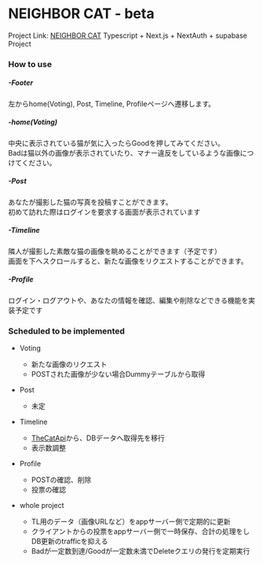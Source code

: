 # NEIGHBOR CAT - beta
Project Link: [NEIGHBOR CAT](https://neighbor-hi56abv9c-cyanea-0326.vercel.app/home)
Typescript + Next.js + NextAuth + supabase Project

### How to use

##### -Footer  
左からhome(Voting), Post, Timeline, Profileページへ遷移します。  

##### -home(Voting)
中央に表示されている猫が気に入ったらGoodを押してみてください。  
Badは猫以外の画像が表示されていたり、マナー違反をしているような画像につけてください。

##### -Post
あなたが撮影した猫の写真を投稿すことができます。  
初めて訪れた際はログインを要求する画面が表示されています

##### -Timeline
隣人が撮影した素敵な猫の画像を眺めることができます（予定です）  
画面を下へスクロールすると、新たな画像をリクエストすることができます。

##### -Profile
ログイン・ログアウトや、あなたの情報を確認、編集や削除などできる機能を実装予定です  

### Scheduled to be implemented
- Voting
	- 新たな画像のリクエスト
	- POSTされた画像が少ない場合Dummyテーブルから取得

- Post
	- 未定

- Timeline
	- [TheCatApi](https://thecatapi.com/)から、DBデータへ取得先を移行
	- 表示数調整

- Profile
	- POSTの確認、削除
	- 投票の確認

- whole project
	- TL用のデータ（画像URLなど）をappサーバー側で定期的に更新
	- クライアントからの投票をappサーバー側で一時保存、合計の処理をしDB更新のtrafficを抑える
	- Badが一定数到達/Goodが一定数未満でDeleteクエリの発行を定期実行





<!-- This is a [Next.js](https://nextjs.org/) project bootstrapped with [`create-next-app`](https://github.com/vercel/next.js/tree/canary/packages/create-next-app).

## Getting Started

First, run the development server:

```bash
npm run dev
# or
yarn dev
# or
pnpm dev
# or
bun dev
```

Open [http://localhost:3000](http://localhost:3000) with your browser to see the result.

You can start editing the page by modifying `app/page.tsx`. The page auto-updates as you edit the file.

This project uses [`next/font`](https://nextjs.org/docs/basic-features/font-optimization) to automatically optimize and load Inter, a custom Google Font.

## Learn More

To learn more about Next.js, take a look at the following resources:

- [Next.js Documentation](https://nextjs.org/docs) - learn about Next.js features and API.
- [Learn Next.js](https://nextjs.org/learn) - an interactive Next.js tutorial.

You can check out [the Next.js GitHub repository](https://github.com/vercel/next.js/) - your feedback and contributions are welcome!

## Deploy on Vercel

The easiest way to deploy your Next.js app is to use the [Vercel Platform](https://vercel.com/new?utm_medium=default-template&filter=next.js&utm_source=create-next-app&utm_campaign=create-next-app-readme) from the creators of Next.js.

Check out our [Next.js deployment documentation](https://nextjs.org/docs/deployment) for more details. -->
